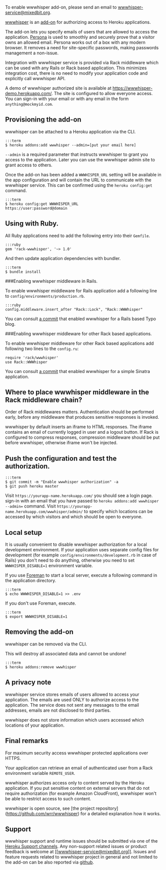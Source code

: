 To enable wwwhisper add-on, please send an email to
wwwhisper-service@mixedbit.org.

[wwwhisper](http://addons.heroku.com/wwwhisper) is an
[add-on](http://addons.heroku.com) for authorizing access to Heroku
applications.

The add-on lets you specify emails of users that are allowed to access
the application. [Persona](https://persona.org) is used to smoothly
and securely prove that a visitor owns an allowed email. Persona works
out of a box with any modern browser. It removes a need for
site-specific passwords, making passwords management a non-issue.

Integration with wwwhisper service is provided via Rack middleware
which can be used with any Rails or Rack based application. This
minimizes integration cost, there is no need to modify your
application code and explicitly call wwwhisper API.

A demo of wwwhisper authorized site is available at
https://wwwhisper-demo.herokuapp.com/. The site is configured to allow
everyone access. You can sign-in with your email or with any email in
the form `anything@mockmyid.com`.

## Provisioning the add-on

wwwhisper can be attached to a Heroku application via the CLI.

    :::term
    $ heroku addons:add wwwhisper --admin=[put your email here]

`--admin` is a required parameter that instructs wwwhisper to grant you
access to the application. Later you can use the wwwhisper admin site
to grant access to others.

Once the add-on has been added a `WWWHISPER_URL` setting will be
available in the app configuration and will contain the URL to
communicate with the wwwhisper service. This can be confirmed using the
`heroku config:get` command.

    :::term
    $ heroku config:get WWWHISPER_URL
    https://user:password@domain


## Using with Ruby.

All Ruby applications need to add the following entry into their
`Gemfile`.

    :::ruby
    gem 'rack-wwwhisper', '~> 1.0'

And then update application dependencies with bundler.

    :::term
    $ bundle install

###Enabling wwwhisper middleware in Rails.

To enable wwwhisper middleware for Rails application add a following
line to `config/environments/production.rb`.

    :::ruby
    config.middleware.insert_after "Rack::Lock", "Rack::WWWhisper"

You can consult [a
commit](https://github.com/wrr/typo/commit/70acd99924dd59fab45efccc426233a2d9ee4f7e)
that enabled wwwhisper for a Rails based Typo blog.

###Enabling wwwhisper middleware for other Rack based applications.

To enable wwwhisper middleware for other Rack based applications add
following two lines to the `config.ru`:

    require 'rack/wwwhisper'
    use Rack::WWWhisper

You can consult [a
commit](https://github.com/wrr/heroku-sinatra-app/commit/f152a4370d6b1c881f8dd60a91a3f050a8c6389b)
that enabled wwwhisper for a simple Sinatra application.

## Where to place wwwhisper middleware in the Rack middleware chain?

Order of Rack middlewares matters. Authentication should be
performed early, before any middleware that produces sensitive
responses is invoked.

wwwhisper by default inserts an iframe to HTML responses. The iframe
contains an email of currently logged in user and a logout button. If
Rack is configured to compress responses, compression middleware
should be put before wwwhisper, otherwise iframe won't be injected.

## Push the configuration and test the authorization.

    :::term
    $ git commit -m "Enable wwwhisper authorization" -a
    $ git push heroku master

Visit `https://yourapp-name.herokuapp.com/` you should see a login
page. sign-in with an email that you have passed to `heroku addons:add
wwwhisper --admin=` command. Visit
`https://yourapp-name.herokuapp.com/wwwhisper/admin/` to specify which
locations can be accessed by which visitors and which should be open
to everyone.

## Local setup

It is usually convenient to disable wwwhisper authorization for a
local development environment. If your application uses separate
config files for development (for example
`config/environments/development.rb` in case of Rails) you don't need
to do anything, otherwise you need to set `WWWHISPER_DISABLE=1`
environment variable.

If you use [Foreman](config-vars#local_setup) to start a local server,
execute a following command in the application directory.

    :::term
    $ echo WWWHISPER_DISABLE=1 >> .env

If you don't use Foreman, execute.

    :::term
    $ export WWWHISPER_DISABLE=1


## Removing the add-on

wwwhisper can be removed via the CLI.

<div class="warning" markdown="1">This will destroy all associated data and cannot be undone!</div>

    :::term
    $ heroku addons:remove wwwhisper

## A privacy note

wwwhisper service stores emails of users allowed to access your
application. The emails are used ONLY to authorize access to the
application. The service does not sent any messages to the email
addresses, emails are not disclosed to third parties.

wwwhisper does not store information which users accessed which
locations of your application.

## Final remarks

For maximum security access wwwhisper protected applications over HTTPS.

Your application can retrieve an email of authenticated user from a Rack
environment variable `REMOTE_USER`.

wwwhisper authorizes access only to content served by the Heroku
application. If you put sensitive content on external servers that do
not require authorization (for example Amazon CloudFront), wwwhisper
won't be able to restrict access to such content.

wwwhisper is open source, see [the project repository]
(https://github.com/wrr/wwwhisper) for a detailed explanation how it
works.

## Support

wwwhisper support and runtime issues should be submitted via one of
the [Heroku Support channels](support-channels). Any non-support
related issues or product feedback is welcome at
[[wwwhisper-service@mixedbit.org]]. Issues and feature requests
related to wwwhisper project in general and not limited to the add-on
can be also reported via [github](https://github.com/wrr/wwwhisper/issues).

